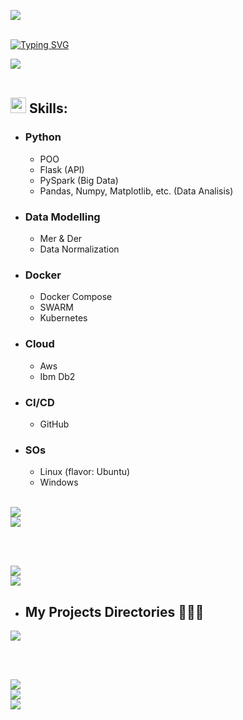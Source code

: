 <!-- line -->
<img src="https://user-images.githubusercontent.com/73097560/115834477-dbab4500-a447-11eb-908a-139a6edaec5c.gif"><br><br>

<!-- running text -->
[![Typing SVG](https://readme-typing-svg.demolab.com/?lines=Daniel+++Scheicher;Data+Engineer+Itern+.+.;at+Ibm.&center=True&duration=4000&width=500)](https://git.io/typing-svg)

<!-- line -->
<img src="https://user-images.githubusercontent.com/73097560/115834477-dbab4500-a447-11eb-908a-139a6edaec5c.gif"><br><br>

<!-- skills with gif -->
## <img src="https://media2.giphy.com/media/QssGEmpkyEOhBCb7e1/giphy.gif?cid=ecf05e47a0n3gi1bfqntqmob8g9aid1oyj2wr3ds3mg700bl&rid=giphy.gif" width ="25"><b> Skills:</b>

- ### **Python**
    - POO
    - Flask (API)
    - PySpark (Big Data)
    - Pandas, Numpy, Matplotlib, etc. (Data Analisis)
- ### **Data Modelling**
    - Mer & Der
    - Data Normalization
- ### **Docker**
    - Docker Compose
    - SWARM
    - Kubernetes
- ### **Cloud**
    - Aws
    - Ibm Db2
- ### **CI/CD**
    - GitHub
- ### **SOs**
    - Linux (flavor: Ubuntu)
    - Windows


<br>

<!-- line -->
<img src="https://user-images.githubusercontent.com/73097560/115834477-dbab4500-a447-11eb-908a-139a6edaec5c.gif">

<br>


<!-- git stats -->
<a href="https://github.com/DanScherr">
<img align="center" src="https://github-readme-stats.vercel.app/api?username=danscherr&include_all_commits=true&count_private=true&show_icons=true&line_height=20&theme=black-ice&bg_color=0A0A0A"/>

<br><br>

<!-- most common languages -->
<img align="center" src="https://github-readme-stats.vercel.app/api/top-langs/?username=danscherr&theme=c&line_height=20&bg_color=0A0A0A" />

</a>


<br>

<!-- line -->
<img src="https://user-images.githubusercontent.com/73097560/115834477-dbab4500-a447-11eb-908a-139a6edaec5c.gif">

<br>

- ## **My Projects Directories** :open_file_folder::technologist:

<!-- a project icon -->
<a href="https://github.com/DanScherr/ibm-school-of-data_engineering">
  <img align="center" 
  src="https://github-readme-stats.vercel.app/api/pin/?username=danscherr&repo=ibm-school-of-data_engineering&theme=tokyonight" />
</a>

<br><br>

<!-- a project icon -->
<a href="https://github.com/DanScherr/learning-courses">
  <img align="center" src="https://github-readme-stats.vercel.app/api/pin/?username=danscherr&repo=learning-courses&theme=tokyonight" />
</a>

<br>

<!-- line -->
<img src="https://user-images.githubusercontent.com/73097560/115834477-dbab4500-a447-11eb-908a-139a6edaec5c.gif">

<br>

<img src="https://github.com/DanScherr/ibm-school-of-data_engineering/tree/main/images">
